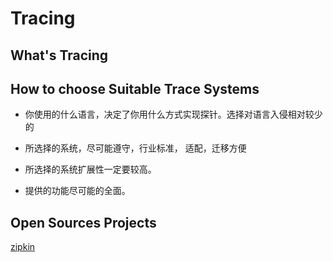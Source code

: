 # Tracing 

## What's Tracing

## How to choose Suitable Trace Systems

- 你使用的什么语言，决定了你用什么方式实现探针。选择对语言入侵相对较少的

- 所选择的系统，尽可能遵守，行业标准， 适配，迁移方便

- 所选择的系统扩展性一定要较高。

- 提供的功能尽可能的全面。

## Open Sources Projects

[zipkin](zipkin/readme.md)
